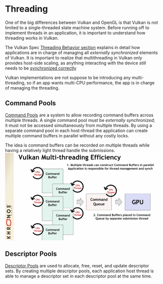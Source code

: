 # Threading

One of the big differences between Vulkan and OpenGL is that Vulkan is not limited to a single-threaded state machine system. Before running off to implement threads in an application, it is important to understand how threading works in Vulkan.

The Vulkan Spec [Threading Behavior section](https://www.khronos.org/registry/vulkan/specs/1.1/html/vkspec.html#fundamentals-threadingbehavior) explains in detail how applications are in charge of managing all _externally synchronized_ elements of Vulkan. It is important to realize that multithreading in Vulkan only provides host-side scaling, as anything interacting with the device still needs to be [synchronized correctly](./sychronization.md)

Vulkan implementations are not suppose to be introducing any multi-threading, so if an app wants multi-CPU performance, the app is in charge of managing the threading.

## Command Pools

[Command Pools](https://www.khronos.org/registry/vulkan/specs/1.1/html/vkspec.html#commandbuffers-pools) are a system to allow recording command buffers across multiple threads. A single command pool must be _externally synchronized_; it must not be accessed simultaneously from multiple threads. By using a separate command pool in each host-thread the application can create multiple command buffers in parallel without any costly locks.

The idea is command buffers can be recorded on multiple threads while having a relatively light thread handle the submissions.
![threading_command_buffers.png](../images/threading_command_buffers.png)

## Descriptor Pools

[Descriptor Pools](https://www.khronos.org/registry/vulkan/specs/1.1/html/vkspec.html#VkDescriptorPool) are used to allocate, free, reset, and update descriptor sets. By creating multiple descriptor pools, each application host thread is able to manage a descriptor set in each descriptor pool at the same time.